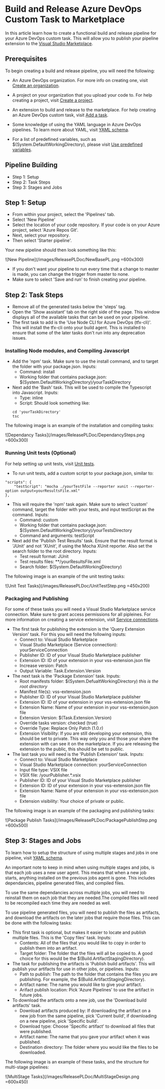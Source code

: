# Build and Release Azure DevOps Custom Task to Marketplace

In this article learn how to create a functional build and release pipeline for your Azure DevOps custom task. This will allow you to publish your pipeline extension to the [Visual Studio Marketplace](https://marketplace.visualstudio.com/).

## Prerequisites

To begin creating a build and release pipeline, you will need the following:

- An Azure DevOps organization. For more info on creating one, visit [Create an organization](https://docs.microsoft.com/en-us/azure/devops/organizations/accounts/create-organization?view=azure-devops).

- A project on your organization that you upload your code to. For help creating a project, visit [Create a project](https://docs.microsoft.com/en-us/azure/devops/organizations/projects/create-project?view=azure-devops&tabs=preview-page).

- An extension to build and release to the marketplace. For help creating an Azure DevOps custom task, visit [Add a task](https://docs.microsoft.com/en-us/azure/devops/extend/develop/add-build-task?view=azure-devops).

- Some knowledge of using the YAML language in Azure DevOps pipelines. To learn more about YAML, visit [YAML schema](https://docs.microsoft.com/en-us/azure/devops/pipelines/yaml-schema?view=azure-devops&tabs=schema%2Cparameter-schema).

- For a list of predefined variables, such as $(System.DefaultWorkingDirectory), please visit [Use predefined variables](https://docs.microsoft.com/en-us/azure/devops/pipelines/build/variables?view=azure-devops&tabs=yaml).

## Pipeline Building

- Step 1: Setup
- Step 2: Task Steps
- Step 3: Stages and Jobs

## Step 1: Setup

- From within your project, select the 'Pipelines' tab.
- Select 'New Pipeline'
- Select the location of your code repository. If your code is on your Azure project, select 'Azure Repos Git'.
- Next, select your repository.
- Then select 'Starter pipeline'.

Your new pipeline should then look something like this:

![New Pipeline](/images/ReleasePLDoc/NewBasePL.png =600x300)

- If you don't want your pipeline to run every time that a change to master is made, you can change the trigger from master to none.
- Make sure to select 'Save and run' to finish creating your pipeline.

## Step 2: Task Steps

- Remove all of the generated tasks below the 'steps' tag.
- Open the 'Show assistant' tab on the right side of the page. This window displays all of the available tasks that can be used on your pipeline.
- The first task to add is the 'Use Node CLI for Azure DevOps (tfx-cli)'. This will install the tfx-cli onto your build agent. This is installed to ensure that some of the later tasks don't run into any deprecation issues.

### Installing Node modules, and Compiling Javascript

- Add the 'npm' task. Make sure to use the install command, and to target the folder with your package.json. Inputs:
    - Command: install
    - Working folder that contains package.json: $(System.DefaultWorkingDirectory)/yourTaskDirectory
- Next add the 'Bash' task. This will be used to compile the Typescript into Javascript. Inputs:
    - Type: inline
    - Script: Should look something like:
    ```
    cd 'yourTaskDirectory'
    tsc
    ```

The following image is an example of the installation and compiling tasks:

![Dependancy Tasks](/images/ReleasePLDoc/DependancySteps.png =600x300)

### Running Unit tests (Optional)

For help setting up unit tests, visit [Unit tests](https://docs.microsoft.com/en-us/azure/devops/extend/develop/add-build-task?view=azure-devops#step-2-unit-test-your-task-scripts).

- To run unit tests, add a custom script to your package.json, similar to:
```
"scripts": {
    "testScript": "mocha ./yourTestFile --reporter xunit --reporter-option output=yourResultsFile.xml"
},
```
- This will require the 'npm' task again. Make sure to select 'custom' command, target the folder with your tests, and input testScript as the command. Inputs:
    - Command: custom
    - Working folder that contains package.json: $(System.DefaultWorkingDirectory)/yourTestsDirectory
    - Command and arguments: testScript
- Next add the 'Publish Test Results' task. Ensure that the result format is 'JUnit' and not 'XUnit', if using the Mocha XUnit reporter. Also set the search folder to the root directory. Inputs:
    - Test result format: JUnit
    - Test results files: **/yourResultsFile.xml
    - Search folder: $(System.DefaultWorkingDirectory)

The following image is an example of the unit testing tasks:

![Unit Test Tasks](/images/ReleasePLDoc/UnitTestStep.png =450x200)

### Packaging and Publishing

For some of these tasks you will need a Visual Studio Marketplace service connection. Make sure to grant access permissions for all pipleines. For more information on creating a service extension, visit [Service connections](https://docs.microsoft.com/en-us/azure/devops/pipelines/library/service-endpoints?view=azure-devops&tabs=yaml).

- The first task for publishing the extension is the 'Query Extension Version' task. For this you will need the following inputs:
    - Connect to: Visual Studio Marketplace
    - Visual Studio Marketplace (Service connection): yourServiceConnection
    - Publisher ID: ID of your Visual Studio Marketplace publisher
    - Extension ID: ID of your extension in your vss-extension.json file
    - Increase version: Patch
    - Output Variable: Task.Extension.Version
- The next task is the 'Package Extension' task. Inputs:
    - Root manifests folder: $(System.DefualtWorkingDirectory) _this is the root directory_
    - Manifest file(s): vss-extension.json 
    - Publisher ID: ID of your Visual Studio Marketplace publisher
    - Extension ID: ID of your extension in your vss-extension.json file
    - Extension Name: Name of your extension in your vss-extension.json file
    - Extension Version: $(Task.Extension.Version)
    - Override tasks version: checked (true)
    - Override Type: Replace Only Patch (1.0.r)
    - Extension Visibility: If you are still developing your extension, this should be set to private. This way only you and those your share the extension with can see it on the marketplace. If you are releasing the extension to the public, this should be set to public.
- The last task you will need is the 'Publish Extension' task. Inputs:
    - Connect to: Visual Studio Marketplace
    - Visual Studio Marketplace connection: yourServiceConnection
    - Input file type: VSIX file
    - VSIX file: /yourPublisher.*.vsix
    - Publisher ID: ID of your Visual Studio Marketplace publisher
    - Extension ID: ID of your extension in your vss-extension.json file
    - Extension Name: Name of your extension in your vss-extension.json file
    - Extension visibility: Your choice of private or public.

The following image is an example of the packaging and publishing tasks:

![Package Publish Tasks](/images/ReleasePLDoc/PackagePublishStep.png =600x500)

## Step 3: Stages and Jobs

To learn how to setup the structure of using multiple stages and jobs in one pipeline, visit [YAML schema](https://docs.microsoft.com/en-us/azure/devops/pipelines/yaml-schema?view=azure-devops&tabs=schema%2Cparameter-schema).

An important note to keep in mind when using multiple stages and jobs, is that each job uses a new user agent. This means that when a new job starts, anything installed on the previous jobs agent is gone. This includes dependancies, pipeline generated files, and compiled files.

To use the same dependancies across multiple jobs, you will need to reinstall them on each job that they are needed.The compiled files will need to be recompiled each time they are needed as well. 

To use pipeline generated files, you will need to publish the files as artifacts, and download the artifacts on the later jobs that require those files. This can be done with the following tasks:

- This first task is optional, but makes it easier to locate and publish multiple files. This is the 'Copy files' task. Inputs:
    - Contents: All of the files that you would like to copy in order to publish them into an artifact.
    - Target folder: The folder that the files will all be copied to. A good choice for this would be the                                 $(Build.ArtifactStagingDirectory).
- The task for publishing the artifacts is 'Publish build artifacts'. This will publish your artifacts for use in other jobs, or pipelines. Inputs:
    - Path to publish: The path to the folder that contains the files you are publishing. For example, the                                $(Build.ArtifactStagingDirectory).
    - Artifact name: The name you would like to give your artifact.
    - Arifact publish location: Pick 'Azure Pipelines' to use the artifact in future jobs.
- To download the artifacts onto a new job, use the 'Download build artifacts' task.
    - Download artifacts produced by: If downloading the artifact on a new job from the same pipeline, pick 'Current build', if downloading  on a new pipeline, pick 'Specific build'.
    - Download type: Choose 'Specific artifact' to download all files that were published.
    - Artifact name: The name that you gave your artifact when it was published.
    - Destination directory: The folder where you would like the files to be downloaded.

The following image is an example of these tasks, and the structure for multi-stage pipelines:

![MultiStage Tasks](/images/ReleasePLDoc/MultiStageDesign.png =600x450)
